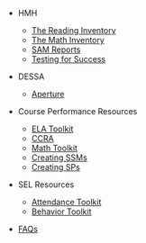 <!-- _sidebar.md -->
- HMH

	- [The Reading Inventory](ri.md)
	- [The Math Inventory](mi.md)
	- [SAM Reports](sam.md)
	- [Testing for Success](success.md)

- DESSA

	- [Aperture](dessa.md)

- Course Performance Resources

	- [ELA Toolkit](ela.md)
	- [CCRA](elatk.md)
	- [Math Toolkit](math.md)
	- [Creating SSMs](supportmap.md)
	- [Creating SPs](sessionplan.md)

- SEL Resources

	- [Attendance Toolkit](attendance.md)
	- [Behavior Toolkit](behavior.md)

- [FAQs](faq.md)
